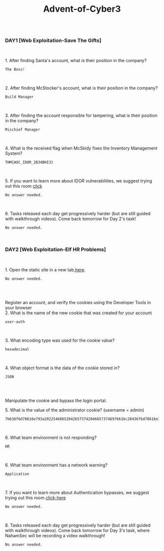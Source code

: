 <h1 align="center">
  Advent-of-Cyber3
  </h1>
<br>
<br>
<h3 align="left">DAY1 [Web Exploitation-Save The Gifts]
</h3>
<br>
<p align="left">1. After finding Santa's account, what is their position in the company?<p>
  
```
The Boss!
```
<br>
<p align="left">2. After finding McStocker's account, what is their position in the company?<p>
  
```
Build Manager
```
<br>
  <p align="left">3. After finding the account responsible for tampering, what is their position in the company?<p>
  
```
Mischief Manager
```
<br>
    <p align="left">4. What is the received flag when McSkidy fixes the Inventory Management System?<p>
  
```
THM{AOC_IDOR_2B34BHI3}
```
<br>
      <p align="left">5. If you want to learn more about IDOR vulnerabilities, we suggest trying out this room <a href="https://tryhackme.com/room/idor">click</a> <p>
  
```
No answer needed.
```
<br>
        <p align="left">6. Tasks released each day get progressively harder (but are still guided with walkthrough videos). Come back tomorrow for Day 2's task!<p>
  
```
No answer needed.
```
<br>
<h3 align="left">DAY2 [Web Exploitation-Elf HR Problems]
</h3>
<br>
<p align="left">1. Open the static site in a new tab,<a href="https://static-labs.tryhackme.cloud/sites/aoc-cookies/">here</a>.
  
```
No answer needed.
```
<br><br>
  <p align="left">Register an account, and verify the cookies using the Developer Tools in your browser
<br>2. What is the name of the new cookie that was created for your account</p>

```
user-auth
```
<br>
<p align="left">3. What encoding type was used for the cookie value?</p>
  
```
hexadecimal
```
<br>
<p align="left">4. What object format is the data of the cookie stored in?</p>
  
```
JSON
```
<br><br>
<p>Manipulate the cookie and bypass the login portal.</p>
<p align="left">5. What is the value of the administrator cookie? (username = admin)</p>
  
```
7b636f6d70616e793a2022546865204265737420466573746976616c20436f6d70616e79222c206973726567697374657265643a2254727565222c20757365726e616d653a2261646d696e227d
```
<br>
<p align="left">6. What team environment is not responding?</p>
  
```
HR
```
<br>
<p align="left">6. What team environment has a network warning?</p>
  
```
Application
```
<br>
<p align="left">7. If you want to learn more about Authentication bypasses, we suggest trying out this room <a href="https://tryhackme.com/jr/authenticationbypass">click-here</a></p>
  
```
No answer needed.
```
<br>
<p align="left">8. Tasks released each day get progressively harder (but are still guided with walkthrough videos). Come back tomorrow for Day 3's task, where NahamSec will be recording a video walkthrough!</p>
  
```
No answer needed.
```
<br>
